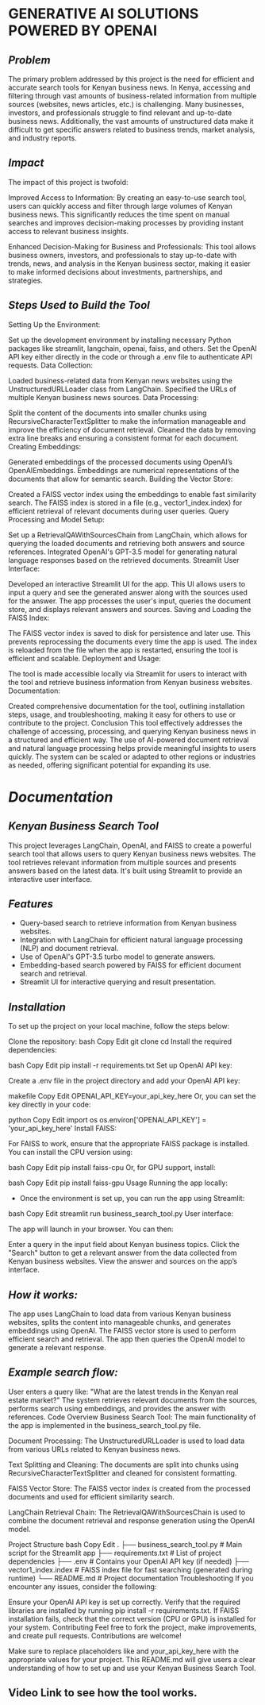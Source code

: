 # GENERATIVE AI SOLUTIONS POWERED BY OPENAI
## *Problem*
The primary problem addressed by this project is the need for efficient and accurate search tools for Kenyan business news. In Kenya, accessing and filtering through vast amounts of business-related information from multiple sources (websites, news articles, etc.) is challenging. Many businesses, investors, and professionals struggle to find relevant and up-to-date business news. Additionally, the vast amounts of unstructured data make it difficult to get specific answers related to business trends, market analysis, and industry reports.

## *Impact*
The impact of this project is twofold:

Improved Access to Information: By creating an easy-to-use search tool, users can quickly access and filter through large volumes of Kenyan business news. This significantly reduces the time spent on manual searches and improves decision-making processes by providing instant access to relevant business insights.

Enhanced Decision-Making for Business and Professionals: This tool allows business owners, investors, and professionals to stay up-to-date with trends, news, and analysis in the Kenyan business sector, making it easier to make informed decisions about investments, partnerships, and strategies.

## *Steps Used to Build the Tool*
Setting Up the Environment:

Set up the development environment by installing necessary Python packages like streamlit, langchain, openai, faiss, and others.
Set the OpenAI API key either directly in the code or through a .env file to authenticate API requests.
Data Collection:

Loaded business-related data from Kenyan news websites using the UnstructuredURLLoader class from LangChain.
Specified the URLs of multiple Kenyan business news sources.
Data Processing:

Split the content of the documents into smaller chunks using RecursiveCharacterTextSplitter to make the information manageable and improve the efficiency of document retrieval.
Cleaned the data by removing extra line breaks and ensuring a consistent format for each document.
Creating Embeddings:

Generated embeddings of the processed documents using OpenAI’s OpenAIEmbeddings. Embeddings are numerical representations of the documents that allow for semantic search.
Building the Vector Store:

Created a FAISS vector index using the embeddings to enable fast similarity search.
The FAISS index is stored in a file (e.g., vector1_index.index) for efficient retrieval of relevant documents during user queries.
Query Processing and Model Setup:

Set up a RetrievalQAWithSourcesChain from LangChain, which allows for querying the loaded documents and retrieving both answers and source references.
Integrated OpenAI's GPT-3.5 model for generating natural language responses based on the retrieved documents.
Streamlit User Interface:

Developed an interactive Streamlit UI for the app. This UI allows users to input a query and see the generated answer along with the sources used for the answer.
The app processes the user's input, queries the document store, and displays relevant answers and sources.
Saving and Loading the FAISS Index:

The FAISS vector index is saved to disk for persistence and later use. This prevents reprocessing the documents every time the app is used.
The index is reloaded from the file when the app is restarted, ensuring the tool is efficient and scalable.
Deployment and Usage:

The tool is made accessible locally via Streamlit for users to interact with the tool and retrieve business information from Kenyan business websites.
Documentation:

Created comprehensive documentation for the tool, outlining installation steps, usage, and troubleshooting, making it easy for others to use or contribute to the project.
Conclusion
This tool effectively addresses the challenge of accessing, processing, and querying Kenyan business news in a structured and efficient way. The use of AI-powered document retrieval and natural language processing helps provide meaningful insights to users quickly. The system can be scaled or adapted to other regions or industries as needed, offering significant potential for expanding its use.


# *Documentation*
## ***Kenyan Business Search Tool***
This project leverages LangChain, OpenAI, and FAISS to create a powerful search tool that allows users to query Kenyan business news websites. The tool retrieves relevant information from multiple sources and presents answers based on the latest data. It's built using Streamlit to provide an interactive user interface.

## *Features*
* Query-based search to retrieve information from Kenyan business websites.
* Integration with LangChain for efficient natural language processing (NLP) and document retrieval.
* Use of OpenAI's GPT-3.5 turbo model to generate answers.
* Embedding-based search powered by FAISS for efficient document search and retrieval.
* Streamlit UI for interactive querying and result presentation.
## *Installation*
To set up the project on your local machine, follow the steps below:

Clone the repository:
bash
Copy
Edit
git clone <your-repository-url>
cd <your-project-directory>
Install the required dependencies:

bash
Copy
Edit
pip install -r requirements.txt
Set up OpenAI API key:

Create a .env file in the project directory and add your OpenAI API key:

makefile
Copy
Edit
OPENAI_API_KEY=your_api_key_here
Or, you can set the key directly in your code:

python
Copy
Edit
import os
os.environ['OPENAI_API_KEY'] = 'your_api_key_here'
Install FAISS:

For FAISS to work, ensure that the appropriate FAISS package is installed. You can install the CPU version using:

bash
Copy
Edit
pip install faiss-cpu
Or, for GPU support, install:

bash
Copy
Edit
pip install faiss-gpu
Usage
Running the app locally:

* Once the environment is set up, you can run the app using Streamlit:

bash
Copy
Edit
streamlit run business_search_tool.py
User interface:

The app will launch in your browser. You can then:

Enter a query in the input field about Kenyan business topics.
Click the "Search" button to get a relevant answer from the data collected from Kenyan business websites.
View the answer and sources on the app’s interface.
## *How it works:*

The app uses LangChain to load data from various Kenyan business websites, splits the content into manageable chunks, and generates embeddings using OpenAI. The FAISS vector store is used to perform efficient search and retrieval. The app then queries the OpenAI model to generate a relevant response.

## *Example search flow:*

User enters a query like: "What are the latest trends in the Kenyan real estate market?"
The system retrieves relevant documents from the sources, performs search using embeddings, and provides the answer with references.
Code Overview
Business Search Tool: The main functionality of the app is implemented in the business_search_tool.py file.

Document Processing: The UnstructuredURLLoader is used to load data from various URLs related to Kenyan business news.

Text Splitting and Cleaning: The documents are split into chunks using RecursiveCharacterTextSplitter and cleaned for consistent formatting.

FAISS Vector Store: The FAISS vector index is created from the processed documents and used for efficient similarity search.

LangChain Retrieval Chain: The RetrievalQAWithSourcesChain is used to combine the document retrieval and response generation using the OpenAI model.

Project Structure
bash
Copy
Edit
.
├── business_search_tool.py         # Main script for the Streamlit app
├── requirements.txt                # List of project dependencies
├── .env                            # Contains your OpenAI API key (if needed)
├── vector1_index.index             # FAISS index file for fast searching (generated during runtime)
└── README.md                       # Project documentation
Troubleshooting
If you encounter any issues, consider the following:

Ensure your OpenAI API key is set up correctly.
Verify that the required libraries are installed by running pip install -r requirements.txt.
If FAISS installation fails, check that the correct version (CPU or GPU) is installed for your system.
Contributing
Feel free to fork the project, make improvements, and create pull requests. Contributions are welcome!



Make sure to replace placeholders like <your-repository-url> and your_api_key_here with the appropriate values for your project. This README.md will give users a clear understanding of how to set up and use your Kenyan Business Search Tool.

## Video Link to see how the tool works.








